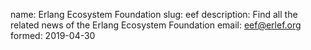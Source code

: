 name: Erlang Ecosystem Foundation
slug: eef
description: Find all the related news of the Erlang Ecosystem Foundation
email: eef@erlef.org
formed: 2019-04-30
